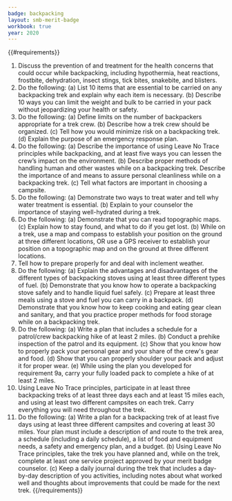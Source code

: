 ```yaml
---
badge: backpacking
layout: smb-merit-badge
workbook: true
year: 2020
---
```


{{#requirements}}
1. Discuss the prevention of and treatment for the health concerns that could occur while backpacking, including hypothermia, heat reactions, frostbite, dehydration, insect stings, tick bites, snakebite, and blisters.
2. Do the following:
    (a) List 10 items that are essential to be carried on any backpacking trek and explain why each item is necessary.
    (b) Describe 10 ways you can limit the weight and bulk to be carried in your pack without jeopardizing your health or safety.
3. Do the following:
    (a) Define limits on the number of backpackers appropriate for a trek crew.
    (b) Describe how a trek crew should be organized.
    (c) Tell how you would minimize risk on a backpacking trek.
    (d) Explain the purpose of an emergency response plan.
4. Do the following:
    (a) Describe the importance of using Leave No Trace principles while backpacking, and at least five ways you can lessen the crew’s impact on the environment.
    (b) Describe proper methods of handling human and other wastes while on a backpacking trek. Describe the importance of and means to assure personal cleanliness while on a backpacking trek.
    (c) Tell what factors are important in choosing a campsite.
5. Do the following:
    (a) Demonstrate two ways to treat water and tell why water treatment is essential.
    (b) Explain to your counselor the importance of staying well-hydrated during a trek.
6. Do the following:
    (a) Demonstrate that you can read topographic maps.
    (c) Explain how to stay found, and what to do if you get lost.
    (b) While on a trek, use a map and compass to establish your position on the ground at three different locations, OR use a GPS receiver to establish your position on a topographic map and on the ground at three different locations.
7. Tell how to prepare properly for and deal with inclement weather.
8. Do the following:
    (a) Explain the advantages and disadvantages of the different types of backpacking stoves using at least three different types of fuel.
    (b) Demonstrate that you know how to operate a backpacking stove safely and to handle liquid fuel safely.
    (c) Prepare at least three meals using a stove and fuel you can carry in a backpack.
    (d) Demonstrate that you know how to keep cooking and eating gear clean and sanitary, and that you practice proper methods for food storage while on a backpacking trek.
9. Do the following:
    (a) Write a plan that includes a schedule for a patrol/crew backpacking hike of at least 2 miles.
    (b) Conduct a prehike inspection of the patrol and its equipment.
    (c) Show that you know how to properly pack your personal gear and your share of the crew's gear and food.
    (d) Show that you can properly shoulder your pack and adjust it for proper wear.
    (e) While using the plan you developed for requirement 9a, carry your fully loaded pack to complete a hike of at least 2 miles.
10. Using Leave No Trace principles, participate in at least three backpacking treks of at least three days each and at least 15 miles each, and using at least two different campsites on each trek. Carry everything you will need throughout the trek.
11. Do the following:
    (a) Write a plan for a backpacking trek of at least five days using at least three different campsites and covering at least 30 miles. Your plan must include a description of and route to the trek area, a schedule (including a daily schedule), a list of food and equipment needs, a safety and emergency plan, and a budget.
    (b) Using Leave No Trace principles, take the trek you have planned and, while on the trek, complete at least one service project approved by your merit badge counselor.
    (c) Keep a daily journal during the trek that includes a day-by-day description of you activities, including notes about what worked well and thoughts about improvements that could be made for the next trek.
{{/requirements}}
